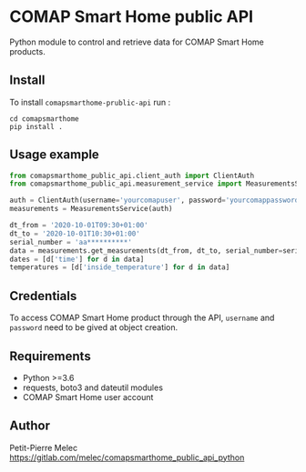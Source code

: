 # COMAP Smart Home public API

Python module to control and retrieve data for COMAP Smart Home products.

## Install

To install `comapsmarthome-prublic-api` run :

```git clone https://github.com/afer92/comap_smarthome.git comapsmarthome
cd comapsmarthome
pip install .
```
## Usage example

```python
from comapsmarthome_public_api.client_auth import ClientAuth
from comapsmarthome_public_api.measurement_service import MeasurementsService

auth = ClientAuth(username='yourcomapuser', password='yourcomappassword')
measurements = MeasurementsService(auth)

dt_from = '2020-10-01T09:30+01:00'
dt_to = '2020-10-01T10:30+01:00'
serial_number = 'aa**********'
data = measurements.get_measurements(dt_from, dt_to, serial_number=serial_number, measurements=['inside_temperature'])
dates = [d['time'] for d in data]
temperatures = [d['inside_temperature'] for d in data]
```

## Credentials

To access COMAP Smart Home product through the API, `username` and `password` need to be gived at object creation.

## Requirements

- Python >=3.6
- requests, boto3 and dateutil modules
- COMAP Smart Home user account

## Author
Petit-Pierre Melec
https://gitlab.com/melec/comapsmarthome_public_api_python
